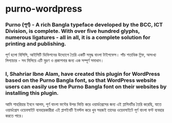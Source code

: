 # purno-wordpress

### Purno (পূর্ণ) - A rich Bangla typeface developed by the BCC, ICT Division, is complete. With over five hundred glyphs, numerous ligatures - all in all, it is a complete solution for printing and publishing.
পূর্ণ হলো বিসিসি, আইসিটি ডিভিশনের উদ্যোগে তৈরি একটি সমৃদ্ধ বাংলা টাইপফেস। পাঁচ শতাধিক গ্লিফ, অসংখ্য লিগ্যাচার - সব মিলিয়ে এটি মুদ্রণ ও প্রকাশনার জন্য এক সম্পূর্ণ সমাধান।

### I, Shahriar Ibne Alam, have created this plugin for WordPress based on the Purno Bangla font, so that WordPress website users can easily use the Purno Bangla font on their websites by installing this plugin.
আমি শাহরিয়ার ইবনে আলম, পূর্ণ বাংলা ফন্টের উপর ভিত্তি করে ওয়ার্ডপ্রেসের জন্য এই প্লাগিনটির তৈরি করেছি, যাতে ওয়ার্ডপ্রেস ওয়েবসাইট ব্যবহারকারীরা এই প্লাগইনটি ইনস্টল করে খুব সহজই তাদের ওয়েবসাইটে পূর্ণ বাংলা ফন্ট ব্যবহার করতে পারে।
